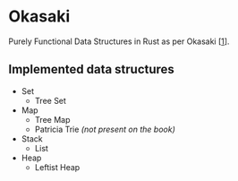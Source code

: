 # Okasaki

Purely Functional Data Structures in Rust as per Okasaki [[1]].

## Implemented data structures

* Set
  * Tree Set
* Map
  * Tree Map
  * Patricia Trie *(not present on the book)*
* Stack
  * List
* Heap
  * Leftist Heap

[1]: http://www.cs.cmu.edu/~rwh/theses/okasaki.pdf
